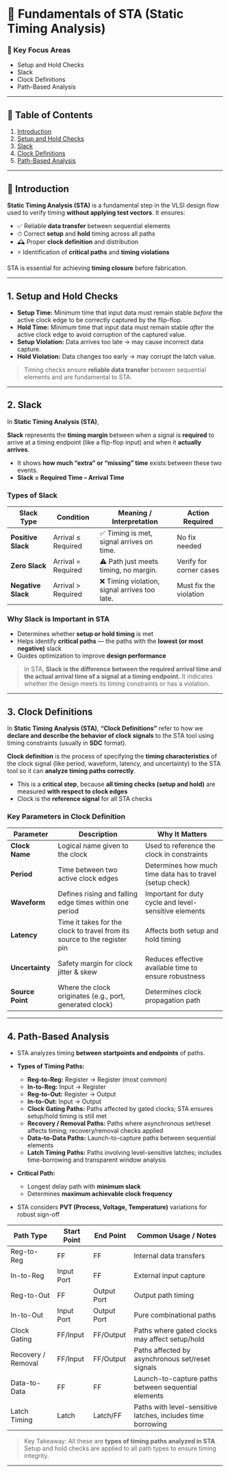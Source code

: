 # 🧠 Fundamentals of STA (Static Timing Analysis)

### 🏫 Key Focus Areas

* Setup and Hold Checks
* Slack
* Clock Definitions
* Path-Based Analysis

---

## 📑 Table of Contents

1. [Introduction](#-introduction)
2. [Setup and Hold Checks](#1-setup-and-hold-checks)
3. [Slack](#2-slack)
4. [Clock Definitions](#3-clock-definitions)
5. [Path-Based Analysis](#4-path-based-analysis)

---

## 📌 Introduction

**Static Timing Analysis (STA)** is a fundamental step in the VLSI design flow used to verify timing **without applying test vectors**.
It ensures:

* ✅ Reliable **data transfer** between sequential elements
* ⏱ Correct **setup** and **hold** timing across all paths
* 🕰 Proper **clock definition** and distribution
* ⚡ Identification of **critical paths** and **timing violations**

STA is essential for achieving **timing closure** before fabrication.

---

## 1. Setup and Hold Checks

* **Setup Time:** Minimum time that input data must remain stable *before* the active clock edge to be correctly captured by the flip-flop.
* **Hold Time:** Minimum time that input data must remain stable *after* the active clock edge to avoid corruption of the captured value.
* **Setup Violation:** Data arrives too late → may cause incorrect data capture.
* **Hold Violation:** Data changes too early → may corrupt the latch value.

> Timing checks ensure **reliable data transfer** between sequential elements and are fundamental to STA.

---

## 2. Slack

In **Static Timing Analysis (STA)**,

**Slack** represents the **timing margin** between when a signal is **required** to arrive at a timing endpoint (like a flip-flop input) and when it **actually arrives**.

* It shows **how much “extra” or “missing” time** exists between these two events.
* **Slack = Required Time – Arrival Time**

### Types of Slack

| Slack Type         | Condition          | Meaning / Interpretation                     | Action Required         |
| ------------------ | ------------------ | -------------------------------------------- | ----------------------- |
| **Positive Slack** | Arrival ≤ Required | ✅ Timing is met, signal arrives on time.     | No fix needed           |
| **Zero Slack**     | Arrival = Required | ⚠️ Path just meets timing, no margin.        | Verify for corner cases |
| **Negative Slack** | Arrival > Required | ❌ Timing violation, signal arrives too late. | Must fix the violation  |

### Why Slack is Important in STA

* Determines whether **setup or hold timing** is met
* Helps identify **critical paths** — the paths with the **lowest (or most negative)** slack
* Guides optimization to improve **design performance**

> In STA, **Slack is the difference between the required arrival time and the actual arrival time of a signal at a timing endpoint.**
> It indicates whether the design meets its timing constraints or has a violation.

---

## 3. Clock Definitions

In **Static Timing Analysis (STA)**,
**“Clock Definitions”** refer to how we **declare and describe the behavior of clock signals** to the STA tool using timing constraints (usually in **SDC** format).

**Clock definition** is the process of specifying the **timing characteristics** of the clock signal (like period, waveform, latency, and uncertainty) to the STA tool so it can **analyze timing paths correctly**.

* This is a **critical step**, because **all timing checks (setup and hold)** are measured **with respect to clock edges**
* Clock is the **reference signal** for all STA checks

### Key Parameters in Clock Definition

| Parameter        | Description                                                               | Why It Matters                                            |
| ---------------- | ------------------------------------------------------------------------- | --------------------------------------------------------- |
| **Clock Name**   | Logical name given to the clock                                           | Used to reference the clock in constraints                |
| **Period**       | Time between two active clock edges                                       | Determines how much time data has to travel (setup check) |
| **Waveform**     | Defines rising and falling edge times within one period                   | Important for duty cycle and level-sensitive elements     |
| **Latency**      | Time it takes for the clock to travel from its source to the register pin | Affects both setup and hold timing                        |
| **Uncertainty**  | Safety margin for clock jitter & skew                                     | Reduces effective available time to ensure robustness     |
| **Source Point** | Where the clock originates (e.g., port, generated clock)                  | Determines clock propagation path                         |

---

## 4. Path-Based Analysis

* STA analyzes timing **between startpoints and endpoints** of paths.

* **Types of Timing Paths:**

  * **Reg-to-Reg:** Register → Register (most common)
  * **In-to-Reg:** Input → Register
  * **Reg-to-Out:** Register → Output
  * **In-to-Out:** Input → Output
  * **Clock Gating Paths:** Paths affected by gated clocks; STA ensures setup/hold timing is still met
  * **Recovery / Removal Paths:** Paths where asynchronous set/reset affects timing; recovery/removal checks applied
  * **Data-to-Data Paths:** Launch-to-capture paths between sequential elements
  * **Latch Timing Paths:** Paths involving level-sensitive latches; includes time-borrowing and transparent window analysis

* **Critical Path:**

  * Longest delay path with **minimum slack**
  * Determines **maximum achievable clock frequency**

* STA considers **PVT (Process, Voltage, Temperature)** variations for robust sign-off

| Path Type          | Start Point | End Point   | Common Usage / Notes                                        |
| ------------------ | ----------- | ----------- | ----------------------------------------------------------- |
| Reg-to-Reg         | FF          | FF          | Internal data transfers                                     |
| In-to-Reg          | Input Port  | FF          | External input capture                                      |
| Reg-to-Out         | FF          | Output Port | Output path timing                                          |
| In-to-Out          | Input Port  | Output Port | Pure combinational paths                                    |
| Clock Gating       | FF/Input    | FF/Output   | Paths where gated clocks may affect setup/hold              |
| Recovery / Removal | FF/Input    | FF/Output   | Paths affected by asynchronous set/reset signals            |
| Data-to-Data       | FF          | FF          | Launch-to-capture paths between sequential elements         |
| Latch Timing       | Latch       | Latch/FF    | Paths with level-sensitive latches, includes time borrowing |

> Key Takeaway: All these are **types of timing paths analyzed in STA**. Setup and hold checks are applied to all path types to ensure timing integrity.

---

